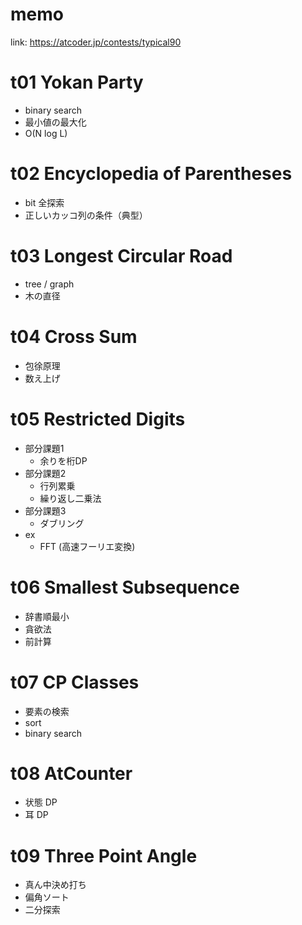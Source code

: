 # memo

link: https://atcoder.jp/contests/typical90

# t01 Yokan Party
- binary search
- 最小値の最大化
- O(N log L)

# t02 Encyclopedia of Parentheses
- bit 全探索
- 正しいカッコ列の条件（典型）

# t03 Longest Circular Road
- tree / graph 
- 木の直径

# t04 Cross Sum
- 包徐原理
- 数え上げ

# t05 Restricted Digits
- 部分課題1
  - 余りを桁DP
- 部分課題2
  - 行列累乗
  - 繰り返し二乗法
- 部分課題3
  - ダブリング
- ex
  - FFT (高速フーリエ変換)

# t06 Smallest Subsequence
- 辞書順最小
- 貪欲法
- 前計算

# t07 CP Classes
- 要素の検索
- sort
- binary search

# t08 AtCounter
- 状態 DP
- 耳 DP

# t09 Three Point Angle
- 真ん中決め打ち
- 偏角ソート
- 二分探索
